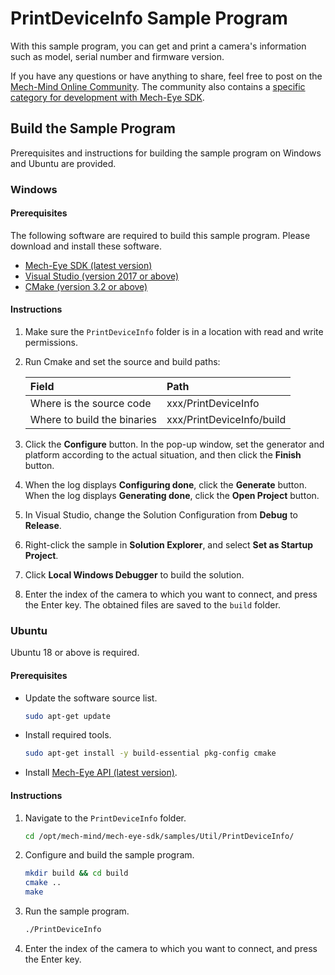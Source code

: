 # PrintDeviceInfo Sample Program

With this sample program, you can get and print a camera's information such as model, serial number and firmware version.

If you have any questions or have anything to share, feel free to post on the [Mech-Mind Online Community](https://community.mech-mind.com/). The community also contains a [specific category for development with Mech-Eye SDK](https://community.mech-mind.com/c/mech-eye-sdk-development/19).

## Build the Sample Program

Prerequisites and instructions for building the sample program on Windows and Ubuntu are provided.

### Windows

#### Prerequisites

The following software are required to build this sample program. Please download and install these software.

* [Mech-Eye SDK (latest version)](https://community.mech-mind.com/c/latest-product-downloads/10)
* [Visual Studio (version 2017 or above)](https://visualstudio.microsoft.com/vs/community/)
* [CMake (version 3.2 or above)](https://cmake.org/download/)

#### Instructions

1. Make sure the `PrintDeviceInfo` folder is in a location with read and write permissions.
2. Run Cmake and set the source and build paths:
   
   | Field                       | Path                      |
   | :----                       | :----                     |
   | Where is the source code    | xxx/PrintDeviceInfo       |
   | Where to build the binaries | xxx/PrintDeviceInfo/build |

3. Click the **Configure** button. In the pop-up window, set the generator and platform according to the actual situation, and then click the **Finish** button.
4. When the log displays **Configuring done**, click the **Generate** button. When the log displays **Generating done**, click the **Open Project** button.
5. In Visual Studio, change the Solution Configuration from **Debug** to **Release**.
6. Right-click the sample in **Solution Explorer**, and select **Set as Startup Project**.
7. Click **Local Windows Debugger** to build the solution.
8. Enter the index of the camera to which you want to connect, and press the Enter key. The obtained files are saved to the `build` folder.

### Ubuntu

Ubuntu 18 or above is required.

#### Prerequisites

* Update the software source list.
  
  ```bash
  sudo apt-get update
  ```
  
* Install required tools.
  
  ```bash
  sudo apt-get install -y build-essential pkg-config cmake
  ```

* Install [Mech-Eye API (latest version)](https://community.mech-mind.com/c/latest-product-downloads/10).

#### Instructions

1. Navigate to the `PrintDeviceInfo` folder. 
   
   ```bash
   cd /opt/mech-mind/mech-eye-sdk/samples/Util/PrintDeviceInfo/
   ```

2. Configure and build the sample program.

   ```bash
   mkdir build && cd build
   cmake ..
   make
   ```

3. Run the sample program.

   ```bash
   ./PrintDeviceInfo
   ```
   
4. Enter the index of the camera to which you want to connect, and press the Enter key. 